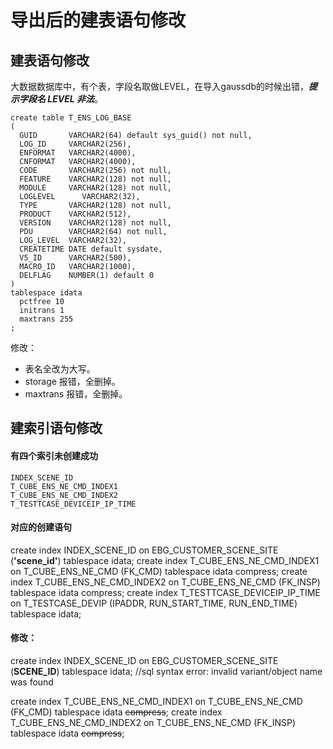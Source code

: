 # 导出后的建表语句修改
## 建表语句修改
大数据数据库中，有个表，字段名取做LEVEL，在导入gaussdb的时候出错，***提示字段名 LEVEL 非法***。
```
create table T_ENS_LOG_BASE
(
  GUID       VARCHAR2(64) default sys_guid() not null,
  LOG_ID     VARCHAR2(256),
  ENFORMAT   VARCHAR2(4000),
  CNFORMAT   VARCHAR2(4000),
  CODE       VARCHAR2(256) not null,
  FEATURE    VARCHAR2(128) not null,
  MODULE     VARCHAR2(128) not null,
  LOGLEVEL      VARCHAR2(32),
  TYPE       VARCHAR2(128) not null,
  PRODUCT    VARCHAR2(512),
  VERSION    VARCHAR2(128) not null,
  PDU        VARCHAR2(64) not null,
  LOG_LEVEL  VARCHAR2(32),
  CREATETIME DATE default sysdate,
  V5_ID      VARCHAR2(500),
  MACRO_ID   VARCHAR2(1000),
  DELFLAG    NUMBER(1) default 0
)
tablespace idata
  pctfree 10
  initrans 1
  maxtrans 255
;
```

修改：
- 表名全改为大写。
- storage 报错，全删掉。
- maxtrans 报错，全删掉。

## 建索引语句修改
#### 有四个索引未创建成功
```
INDEX_SCENE_ID
T_CUBE_ENS_NE_CMD_INDEX1
T_CUBE_ENS_NE_CMD_INDEX2
T_TESTTCASE_DEVICEIP_IP_TIME
```
#### 对应的创建语句

create index INDEX_SCENE_ID on EBG_CUSTOMER_SCENE_SITE (**'scene_id'**) tablespace idata; 
create index T_CUBE_ENS_NE_CMD_INDEX1 on T_CUBE_ENS_NE_CMD (FK_CMD) tablespace idata compress; 
create index T_CUBE_ENS_NE_CMD_INDEX2 on T_CUBE_ENS_NE_CMD (FK_INSP) tablespace idata compress; 
create index T_TESTTCASE_DEVICEIP_IP_TIME on T_TESTCASE_DEVIP (IPADDR, RUN_START_TIME, RUN_END_TIME) tablespace idata; 

#### 修改：
create index INDEX_SCENE_ID on EBG_CUSTOMER_SCENE_SITE (**SCENE_ID**) tablespace idata;  //sql syntax error: invalid variant/object name was found 

create index T_CUBE_ENS_NE_CMD_INDEX1 on T_CUBE_ENS_NE_CMD (FK_CMD) tablespace idata ~~compress~~; 
create index T_CUBE_ENS_NE_CMD_INDEX2 on T_CUBE_ENS_NE_CMD (FK_INSP) tablespace idata ~~compress~~;
